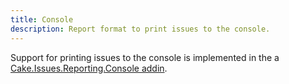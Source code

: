 ```yaml
---
title: Console
description: Report format to print issues to the console.
---
```


Support for printing issues to the console is implemented in the
a [Cake.Issues.Reporting.Console addin](https://www.nuget.org/packages/Cake.Issues.Reporting.Console).

